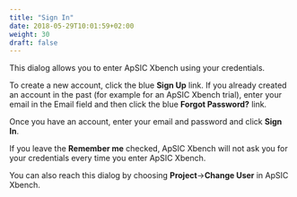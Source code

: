 ```yaml
---
title: "Sign In"
date: 2018-05-29T10:01:59+02:00
weight: 30
draft: false
---
```


This dialog allows you to enter ApSIC Xbench using your credentials.

To create a new account, click the blue **Sign Up** link.  If you already
created an account in the past (for example for an ApSIC Xbench trial), enter
 your email in the Email field and then click the blue **Forgot Password?**
 link.

Once you have an account, enter your email and password and click **Sign In**.

If you leave the **Remember me** checked, ApSIC Xbench will not ask you for
your credentials every time you enter ApSIC Xbench.

You can also reach this dialog by choosing **Project**->**Change User** in ApSIC Xbench.